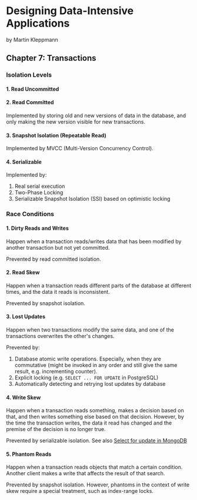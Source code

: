 # Designing Data-Intensive Applications
by Martin Kleppmann

## Chapter 7: Transactions

### Isolation Levels

#### 1. Read Uncommitted

#### 2. Read Committed
Implemented by storing old and new versions of data in the database, and only making the new version visible for new transactions.

#### 3. Snapshot Isolation (Repeatable Read)
Implemented by MVCC (Multi-Version Concurrency Control).

#### 4. Serializable
Implemented by:
1. Real serial execution
2. Two-Phase Locking
3. Serializable Snapshot Isolation (SSI) based on optimistic locking

### Race Conditions

#### 1. Dirty Reads and Writes
Happen when a transaction reads/writes data that has been modified by another transaction but not yet committed.

Prevented by read committed isolation.

#### 2. Read Skew
Happen when a transaction reads different parts of the database at different times, and the data it reads is inconsistent.

Prevented by snapshot isolation.

#### 3. Lost Updates
Happen when two transactions modify the same data, and one of the transactions overwrites the other's changes.

Prevented by:
1. Database atomic write operations. Especially, when they are commutative (might be invoked in any order and still give the same result, e.g. incrementing counter).
2. Explicit locking (e.g. `SELECT ... FOR UPDATE` in PostgreSQL)
3. Automatically detecting and retrying lost updates by database

#### 4. Write Skew
Happen when a transaction reads something, makes a decision based on that, and then writes something else based on that decision.
However, by the time the transaction writes, the data it read has changed and the premise of the decision is no longer true.

Prevented by serializable isolation.
See also [Select for update in MongoDB](https://www.mongodb.com/blog/post/how-to-select--for-update-inside-mongodb-transactions)

#### 5. Phantom Reads
Happen when a transaction reads objects that match a certain condition. Another client makes a write that affects the result of that search.

Prevented by snapshot isolation.
However, phantoms in the context of write skew require a special treatment, such as index-range locks.